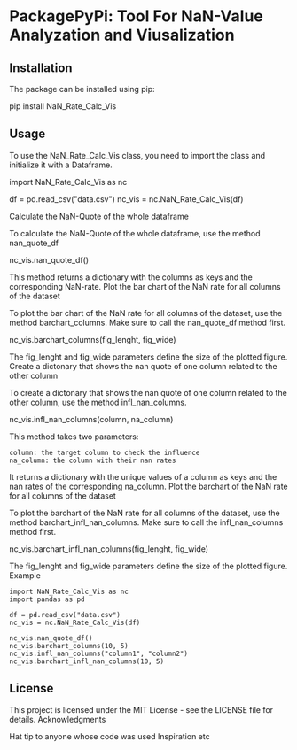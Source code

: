 # PackagePyPi: Tool For NaN-Value Analyzation and Viusalization

## Installation

The package can be installed using pip:

pip install NaN_Rate_Calc_Vis

## Usage

To use the NaN_Rate_Calc_Vis class, you need to import the class and initialize it with a Dataframe.

import NaN_Rate_Calc_Vis as nc

df = pd.read_csv("data.csv")
nc_vis = nc.NaN_Rate_Calc_Vis(df)

Calculate the NaN-Quote of the whole dataframe

To calculate the NaN-Quote of the whole dataframe, use the method nan_quote_df

nc_vis.nan_quote_df()

This method returns a dictionary with the columns as keys and the corresponding NaN-rate.
Plot the bar chart of the NaN rate for all columns of the dataset

To plot the bar chart of the NaN rate for all columns of the dataset, use the method barchart_columns. Make sure to call the nan_quote_df method first.

nc_vis.barchart_columns(fig_lenght, fig_wide)

The fig_lenght and fig_wide parameters define the size of the plotted figure.
Create a dictonary that shows the nan quote of one column related to the other column

To create a dictonary that shows the nan quote of one column related to the other column, use the method infl_nan_columns.

nc_vis.infl_nan_columns(column, na_column)

This method takes two parameters:

    column: the target column to check the influence
    na_column: the column with their nan rates

It returns a dictionary with the unique values of a column as keys and the nan rates of the corresponding na_column.
Plot the barchart of the NaN rate for all columns of the dataset

To plot the barchart of the NaN rate for all columns of the dataset, use the method barchart_infl_nan_columns. Make sure to call the infl_nan_columns method first.

nc_vis.barchart_infl_nan_columns(fig_lenght, fig_wide)

The fig_lenght and fig_wide parameters define the size of the plotted figure.
Example
```
import NaN_Rate_Calc_Vis as nc
import pandas as pd

df = pd.read_csv("data.csv")
nc_vis = nc.NaN_Rate_Calc_Vis(df)

nc_vis.nan_quote_df()
nc_vis.barchart_columns(10, 5)
nc_vis.infl_nan_columns("column1", "column2")
nc_vis.barchart_infl_nan_columns(10, 5)
```
## License

This project is licensed under the MIT License - see the LICENSE file for details.
Acknowledgments

Hat tip to anyone whose code was used
Inspiration
etc

